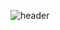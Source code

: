 
![header](https://capsule-render.vercel.app/api?type=waving&color=timeauto&height=300&section=header&text=Beaver%20Coding%20House&fontSize=70&fontColor=d6ace6)
